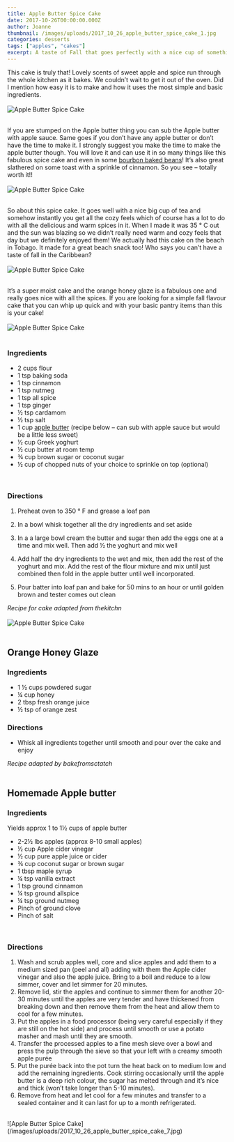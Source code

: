 ```yaml
---
title: Apple Butter Spice Cake
date: 2017-10-26T00:00:00.000Z
author: Joanne
thumbnail: /images/uploads/2017_10_26_apple_butter_spice_cake_1.jpg
categories: desserts
tags: ["apples", "cakes"]
excerpt: A taste of Fall that goes perfectly with a nice cup of something warm
---
```


This cake is truly that! Lovely scents of sweet apple and spice run through the whole kitchen as it bakes. We couldn’t wait to get it out of the oven. Did I mention how easy it is to make and how it uses the most simple and basic ingredients.
<br>
<br>
![Apple Butter Spice Cake](/images/uploads/2017_10_26_apple_butter_spice_cake_2.jpg)
<br>
<br>

If you are stumped on the Apple butter thing you can sub the Apple butter with apple sauce. Same goes if you don’t have any apple butter or don’t have the time to make it. I strongly suggest you make the time to make the apple butter though. You will love it and can use it in so many things like this fabulous spice cake and even in some [bourbon baked beans](https://www.oliveandmango.com/apple-butter-baked-beans)! It’s also great slathered on some toast with a sprinkle of cinnamon. So you see &ndash; totally worth it!!
<br>
<br>
![Apple Butter Spice Cake](/images/uploads/2017_10_26_apple_butter_spice_cake_3.jpg)
<br>
<br>

So about this spice cake. It goes well with a nice big cup of tea and somehow instantly you get all the cozy feels which of course has a lot to do with all the delicious and warm spices in it. When I made it was 35 &deg; C out and the sun was blazing so we didn’t really need warm and cozy feels that day but we definitely enjoyed them! We actually had this cake on the beach in Tobago. It made for a great beach snack too! Who says you can’t have a taste of fall in the Caribbean?
<br>
<br>
![Apple Butter Spice Cake](/images/uploads/2017_10_26_apple_butter_spice_cake_4.jpg)
<br>
<br>

It’s a super moist cake and the orange honey glaze is a fabulous one and really goes nice with all the spices. If you are looking for a simple fall flavour cake that you can whip up quick and with your basic pantry items than this is your cake!
<br>
<br>
![Apple Butter Spice Cake](/images/uploads/2017_10_26_apple_butter_spice_cake_5.jpg)
<br>
<br>

### Ingredients

* 2 cups flour
* 1 tsp baking soda
* 1 tsp cinnamon
* 1 tsp nutmeg
* 1 tsp all spice
* 1 tsp ginger
* &frac12; tsp cardamom
* &frac12; tsp salt  
* 1 cup <span class="highlight">[apple butter](https://www.oliveandmango.com/apple-butter)</span> (recipe below &ndash; can sub with apple sauce but would be a little less sweet)
* &frac12; cup Greek yoghurt
* &frac12; cup butter at room temp
* &frac34; cup brown sugar or coconut sugar
* &frac12; cup of chopped nuts of your choice to sprinkle on top (optional)
<br>

### Directions

1. Preheat oven to 350 &deg; F and grease a loaf pan

1. In a bowl whisk together all the dry ingredients and set aside

1. In a a large bowl cream the butter and sugar then add the eggs one at a time and mix well. Then add &frac12; the yoghurt and mix well

1. Add half the dry ingredients to the wet and mix, then add the rest of the yoghurt and mix. Add the rest of the flour mixture and mix until just combined then fold in the apple butter until well incorporated.

1. Pour batter into loaf pan and bake for 50 mins to an hour or until golden brown and tester comes out clean

*Recipe for cake adapted from thekitchn*
<br>
<br>
![Apple Butter Spice Cake](/images/uploads/2017_10_26_apple_butter_spice_cake_6.jpg)
<br>
<br>

## Orange Honey Glaze

### Ingredients

* 1 &frac12; cups powdered sugar
* &frac14; cup honey
* 2 tbsp fresh orange juice
* &frac12; tsp of orange zest

### Directions

* Whisk all ingredients together until smooth and pour over the cake and enjoy

*Recipe adapted by bakefromsctatch*
<br>
<br>

## Homemade Apple butter

### Ingredients
Yields approx 1 to 1½ cups of apple butter

* 2-2½ lbs apples (approx 8-10 small apples)
* ½ cup Apple cider vinegar
* ½ cup pure apple juice or cider
* ¾ cup coconut sugar or brown sugar
* 1 tbsp maple syrup
* ¼ tsp vanilla extract
* 1 tsp ground cinnamon
* ¼ tsp ground allspice
* ¼ tsp ground nutmeg
* Pinch of ground clove
* Pinch of salt
<br>

### Directions

1. Wash and scrub apples well, core and slice apples and add them to a medium sized pan (peel and all) adding with them the Apple cider vinegar and also the apple juice. Bring to a boil and reduce to a low simmer, cover and let simmer for 20 minutes.
2. Remove lid, stir the apples and continue to simmer them for another 20-30 minutes until the apples are very tender and have thickened from breaking down and then remove them from the heat and allow them to cool for a few minutes.
3. Put the apples in a food processor (being very careful especially if they are still on the hot side) and process until smooth or use a potato masher and mash until they are smooth.
4. Transfer the processed apples to a fine mesh sieve over a bowl and press the pulp through the sieve so that your left with a creamy smooth apple purée
5. Put the purée back into the pot turn the heat back on to medium low and add the remaining ingredients. Cook stirring occasionally until the apple butter is a deep rich colour, the sugar has melted through and it’s nice and thick (won’t take longer than 5-10 minutes).
6. Remove from heat and let cool for a few minutes and transfer to a sealed container and it can last for up to a month refrigerated.

<br>
![Apple Butter Spice Cake](/images/uploads/2017_10_26_apple_butter_spice_cake_7.jpg)
